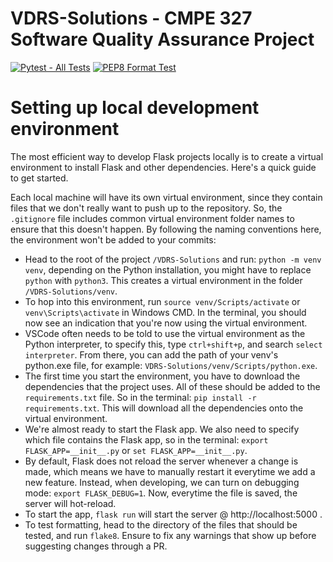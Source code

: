 # VDRS-Solutions - CMPE 327 Software Quality Assurance Project
[![Pytest - All Tests](https://github.com/duncanscanga/VDRS-Solutions/actions/workflows/pytest.yml/badge.svg)](https://github.com/duncanscanga/VDRS-Solutions/actions/workflows/pytest.yml)
[![PEP8 Format Test](https://github.com/duncanscanga/VDRS-Solutions/actions/workflows/style_check.yml/badge.svg)](https://github.com/duncanscanga/VDRS-Solutions/actions/workflows/style_check.yml)
# Setting up local development environment
The most efficient way to develop Flask projects locally is to create a virtual environment to install Flask and other dependencies. Here's a quick guide to get started.

Each local machine will have its own virtual environment, since they contain files that we don't really want to push up to the repository. So, the `.gitignore` file includes common virtual environment folder names to ensure that this doesn't happen. By following the naming conventions here, the environment won't be added to your commits:
- Head to the root of the project `/VDRS-Solutions` and run: `python -m venv venv`, depending on the Python installation, you might have to replace `python` with `python3`. This creates a virtual environment in the folder `/VDRS-Solutions/venv`.
-  To hop into this environment, run `source venv/Scripts/activate` or `venv\Scripts\activate` in Windows CMD. In the terminal, you should now see an indication that you're now using the virtual environment.
- VSCode often needs to be told to use the virtual environment as the Python interpreter, to specify this, type `ctrl+shift+p`, and search `select interpreter`. From there, you can add the path of your venv's python.exe file, for example: `VDRS-Solutions/venv/Scripts/python.exe`.
- The first time you start the environment, you have to download the dependencies that the project uses. All of these should be added to the `requirements.txt` file. So in the terminal: `pip install -r requirements.txt`. This will download all the dependencies onto the virtual environment.
- We're almost ready to start the Flask app. We also need to specify which file contains the Flask app, so in the terminal: `export FLASK_APP=__init__.py` or `set FLASK_APP=__init__.py`.
- By default, Flask does not reload the server whenever a change is made, which means we have to manually restart it everytime we add a new feature. Instead, when developing, we can turn on debugging mode: `export FLASK_DEBUG=1`. Now, everytime the file is saved, the server will hot-reload.
- To start the app, `flask run` will start the server @ http://localhost:5000 . 
- To test formatting, head to the directory of the files that should be tested, and run `flake8`. Ensure to fix any warnings that show up before suggesting changes through a PR.
